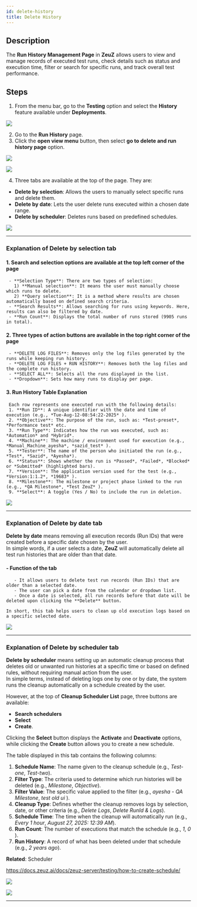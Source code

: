 ```yaml
---
id: delete-history
title: Delete History
---
```


## Description
The **Run History Management Page** in **ZeuZ** allows users to view and manage records of executed test runs, check details such as status and execution time, filter or search for specific runs, and track overall test performance.

## Steps

1. From the menu bar, go to the **Testing** option and select the **History** feature available under **Deployments**.

![](/img/how-tos/delete-history/deploy-history.png)

2. Go to the **Run History** page.
3. Click the **open view menu** button, then select **go to delete and run history page** option.

![](/img/how-tos/delete-history/delete-option.png)

![](/img/how-tos/delete-history/delete-button.png)

4. Three tabs are available at the top of the page. They are:  
- **Delete by selection**: Allows the users to manually select specific runs and delete them.
- **Delete by date**: Lets the user delete runs executed within a chosen date range.
- **Delete by scheduler**: Deletes runs based on predefined schedules.

![](/img/how-tos/delete-history/delete-selection.png)

---

### Explanation of Delete by selection tab

#### 1. Search and selection options are available at the top left corner of the page
     - **Selection Type**: There are two types of selection:
       1) **Manual selection**: It means the user must manually choose which runs to delete.
       2) **Query selection**: It is a method where results are chosen automatically based on defined search criteria.
     - **Search Results**: Allows searching for runs using keywords. Here, results can also be filtered by date.
     - **Run Count**: Displays the total number of runs stored (9905 runs in total).

#### 2. Three types of action buttons are available in the top right corner of the page
     - **DELETE LOG FILES**: Removes only the log files generated by the runs while keeping run history.
     - **DELETE LOG FILES + RUN HISTORY**: Removes both the log files and the complete run history.
     - **SELECT ALL**: Selects all the runs displayed in the list.
     - **Dropdown**: Sets how many runs to display per page.

#### 3. Run History Table Explanation
     Each row represents one executed run with the following details:
     1. **Run ID**: A unique identifier with the date and time of execution (e.g., *Tue-Aug-12-08:54:22-2025* ).
     2. **Objective**: The purpose of the run, such as: *Test-preset*, *Performance test* etc.
     3. **Run Type**: Indicates how the run was executed, such as: *Automation* and *Hybrid*.
     4. **Machine**: The machine / environment used for execution (e.g., *Manual_Machine_ayesha*, *sazid_test* ).
     5. **Tester**: The name of the person who initiated the run (e.g., *Test*, *Sazid*, *Ayesha*).
     6. **Status**: Shows whether the run is *Passed*, *Failed*, *Blocked* or *Submitted* (highlighted bars).
     7. **Version**: The application version used for the test (e.g., *Version:1:1.2*, *19683* ).
     8. **Milestone**: The milestone or project phase linked to the run (e.g., *QA Milestone*, *Test ZeuZ* ).
     9. **Select**: A toggle (Yes / No) to include the run in deletion.

![](/img/how-tos/delete-history/delete-log.png)

---

### Explanation of Delete by date tab
**Delete by date** means removing all execution records (Run IDs) that were created before a specific date chosen by the user.  
In simple words, if a user selects a date, **ZeuZ** will automatically delete all test run histories that are older than that date.

#### - Function of the tab
       - It allows users to delete test run records (Run IDs) that are older than a selected date.
       - The user can pick a date from the calendar or dropdown list.
       - Once a date is selected, all run records before that date will be deleted upon clicking the **Delete** button.

    In short, this tab helps users to clean up old execution logs based on a specific selected date.

![](/img/how-tos/delete-history/delete-date.png)

---

### Explanation of Delete by scheduler tab
**Delete by scheduler** means setting up an automatic cleanup process that deletes old or unwanted run histories at a specific time or based on defined rules, without requiring manual action from the user.  
In simple terms, instead of deleting logs one by one or by date, the system runs the cleanup automatically on a schedule created by the user.

However, at the top of **Cleanup Scheduler List** page, three buttons are available:
- **Search schedulers**
- **Select**
- **Create**.  

Clicking the **Select** button displays the **Activate** and **Deactivate** options, while clicking the **Create** button allows you to create a new schedule.

The table displayed in this tab contains the following columns:
1. **Schedule Name**: The name given to the cleanup schedule (e.g., *Test-one*, *Test-two*).
2. **Filter Type**: The criteria used to determine which run histories will be deleted (e.g., *Milestone*, *Objective*).
3. **Filter Value**: The specific value applied to the filter (e.g., *ayesha - QA Milestone*, *test old ui* ).
4. **Cleanup Type**: Defines whether the cleanup removes logs by selection, date, or other criteria (e.g., *Delete Logs*, *Delete RunId & Logs*).
5. **Schedule Time**: The time when the cleanup will automatically run (e.g., *Every 1 hour*, *August 27, 2025: 12:39 AM*).
6. **Run Count**: The number of executions that match the schedule (e.g., *1*, *0* ).
7. **Run History**: A record of what has been deleted under that schedule (e.g., *2 years ago*).

**Related**: Scheduler

https://docs.zeuz.ai/docs/zeuz-server/testing/how-to-create-schedule/

![](/img/how-tos/delete-history/search-scheduler.png)

![](/img/how-tos/delete-history/activate-scheduler.png)

---
